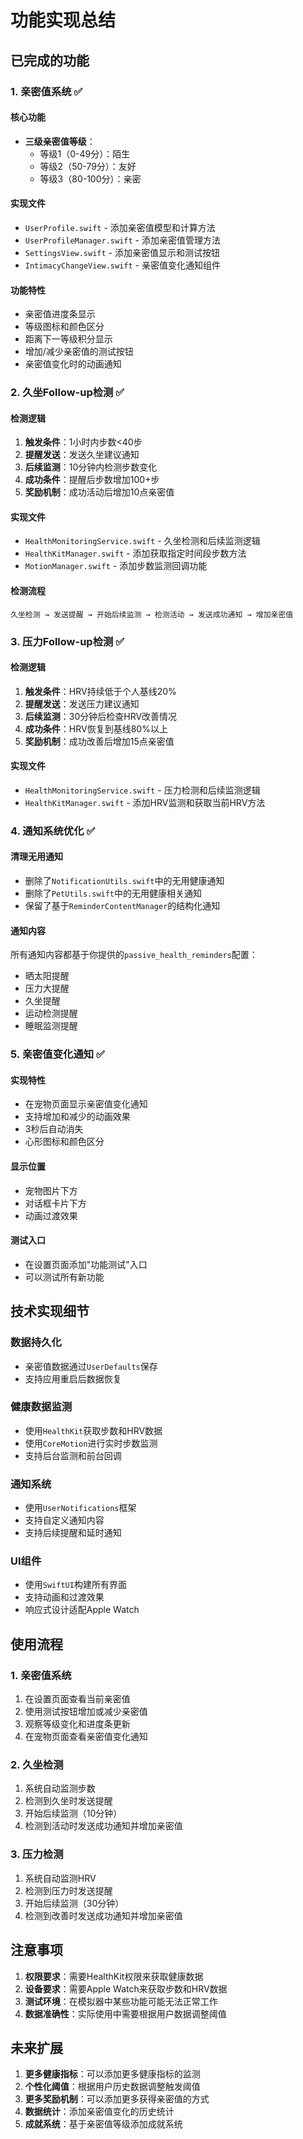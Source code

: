 # 功能实现总结

## 已完成的功能

### 1. 亲密值系统 ✅

#### 核心功能
- **三级亲密值等级**：
  - 等级1（0-49分）：陌生
  - 等级2（50-79分）：友好  
  - 等级3（80-100分）：亲密

#### 实现文件
- `UserProfile.swift` - 添加亲密值模型和计算方法
- `UserProfileManager.swift` - 添加亲密值管理方法
- `SettingsView.swift` - 添加亲密值显示和测试按钮
- `IntimacyChangeView.swift` - 亲密值变化通知组件

#### 功能特性
- 亲密值进度条显示
- 等级图标和颜色区分
- 距离下一等级积分显示
- 增加/减少亲密值的测试按钮
- 亲密值变化时的动画通知

### 2. 久坐Follow-up检测 ✅

#### 检测逻辑
1. **触发条件**：1小时内步数<40步
2. **提醒发送**：发送久坐建议通知
3. **后续监测**：10分钟内检测步数变化
4. **成功条件**：提醒后步数增加100+步
5. **奖励机制**：成功活动后增加10点亲密值

#### 实现文件
- `HealthMonitoringService.swift` - 久坐检测和后续监测逻辑
- `HealthKitManager.swift` - 添加获取指定时间段步数方法
- `MotionManager.swift` - 添加步数监测回调功能

#### 检测流程
```
久坐检测 → 发送提醒 → 开始后续监测 → 检测活动 → 发送成功通知 → 增加亲密值
```

### 3. 压力Follow-up检测 ✅

#### 检测逻辑
1. **触发条件**：HRV持续低于个人基线20%
2. **提醒发送**：发送压力建议通知
3. **后续监测**：30分钟后检查HRV改善情况
4. **成功条件**：HRV恢复到基线80%以上
5. **奖励机制**：成功改善后增加15点亲密值

#### 实现文件
- `HealthMonitoringService.swift` - 压力检测和后续监测逻辑
- `HealthKitManager.swift` - 添加HRV监测和获取当前HRV方法

### 4. 通知系统优化 ✅

#### 清理无用通知
- 删除了`NotificationUtils.swift`中的无用健康通知
- 删除了`PetUtils.swift`中的无用健康相关通知
- 保留了基于`ReminderContentManager`的结构化通知

#### 通知内容
所有通知内容都基于你提供的`passive_health_reminders`配置：
- 晒太阳提醒
- 压力大提醒  
- 久坐提醒
- 运动检测提醒
- 睡眠监测提醒

### 5. 亲密值变化通知 ✅

#### 实现特性
- 在宠物页面显示亲密值变化通知
- 支持增加和减少的动画效果
- 3秒后自动消失
- 心形图标和颜色区分

#### 显示位置
- 宠物图片下方
- 对话框卡片下方
- 动画过渡效果

#### 测试入口
- 在设置页面添加"功能测试"入口
- 可以测试所有新功能

## 技术实现细节

### 数据持久化
- 亲密值数据通过`UserDefaults`保存
- 支持应用重启后数据恢复

### 健康数据监测
- 使用`HealthKit`获取步数和HRV数据
- 使用`CoreMotion`进行实时步数监测
- 支持后台监测和前台回调

### 通知系统
- 使用`UserNotifications`框架
- 支持自定义通知内容
- 支持后续提醒和延时通知

### UI组件
- 使用`SwiftUI`构建所有界面
- 支持动画和过渡效果
- 响应式设计适配Apple Watch

## 使用流程

### 1. 亲密值系统
1. 在设置页面查看当前亲密值
2. 使用测试按钮增加或减少亲密值
3. 观察等级变化和进度条更新
4. 在宠物页面查看亲密值变化通知

### 2. 久坐检测
1. 系统自动监测步数
2. 检测到久坐时发送提醒
3. 开始后续监测（10分钟）
4. 检测到活动时发送成功通知并增加亲密值

### 3. 压力检测
1. 系统自动监测HRV
2. 检测到压力时发送提醒
3. 开始后续监测（30分钟）
4. 检测到改善时发送成功通知并增加亲密值

## 注意事项

1. **权限要求**：需要HealthKit权限来获取健康数据
2. **设备要求**：需要Apple Watch来获取步数和HRV数据
3. **测试环境**：在模拟器中某些功能可能无法正常工作
4. **数据准确性**：实际使用中需要根据用户数据调整阈值

## 未来扩展

1. **更多健康指标**：可以添加更多健康指标的监测
2. **个性化阈值**：根据用户历史数据调整触发阈值
3. **更多奖励机制**：可以添加更多获得亲密值的方式
4. **数据统计**：添加亲密值变化的历史统计
5. **成就系统**：基于亲密值等级添加成就系统 